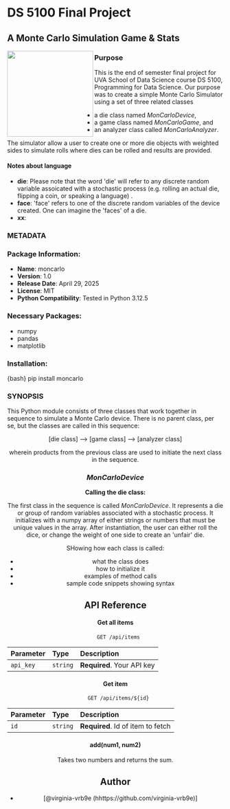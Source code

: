 # DS 5100 Final Project
## **A Monte Carlo Simulation Game & Stats**
<img src="https://github.com/virginia-vrb9e/DS5100-project-repo/blob/main/mon_carlo_device/d20_met_nyc.jpg" width=200 height=200 align='left'>

### Purpose
This is the end of semester final project for UVA School of Data Science course DS 5100, Programming for Data Science. Our purpose was to create a simple Monte Carlo Simulator using a set of three related classes 
- a die class named *MonCarloDevice*,
- a game class named *MonCarloGame*, and
- an analyzer class called *MonCarloAnalyzer*.  

The simulator allow a user to create one or more die objects with weighted sides to simulate rolls where dies can be rolled and results are provided. 
#### Notes about language
- **die**: Please note that the word 'die' will refer to any discrete random variable assoicated with a stochastic process (e.g. rolling an actual die, flipping a coin, or speaking a language)
.
- **face**: 'face' refers to one of the discrete random variables of the device created.  One can imagine the 'faces' of a die.
- **xx**:

### METADATA
### Package Information:
- **Name**: moncarlo
- **Version**: 1.0
- **Release Date**: April 29, 2025
- **License**: MIT
- **Python Compatibility**: Tested in Python 3.12.5
### Necessary Packages:
- numpy
- pandas
- matplotlib
### Installation:
{bash} pip install moncarlo

### SYNOPSIS
This Python module consists of three classes that work together in sequence to simulate a Monte Carlo device. There is no parent class, per se, but the classes are called in this sequence:

<center>[die class] --> [game class] --> [analyzer class]

wherein products from the previous class are used to initiate the next class in the sequence. 

### *MonCarloDevice*
**Calling the die class:**

The first class in the sequence is called *MonCarloDevice*.  It represents a die or group of random variables associated with a stochastic process.  It initializes with a numpy array of either strings or numbers that must be unique values in the array. After instantiation, the user can either roll the dice, or change the weight of one side to create an 'unfair' die. 







SHowing how each class is called:
- what the class does
- how to initialize it 
- examples of method calls
- sample code snippets showing syntax

## API Reference

#### Get all items

```http
  GET /api/items
```

| Parameter | Type     | Description                |
| :-------- | :------- | :------------------------- |
| `api_key` | `string` | **Required**. Your API key |

#### Get item

```http
  GET /api/items/${id}
```

| Parameter | Type     | Description                       |
| :-------- | :------- | :-------------------------------- |
| `id`      | `string` | **Required**. Id of item to fetch |

#### add(num1, num2)

Takes two numbers and returns the sum.

## Author
- [@virginia-vrb9e (hhttps://github.com/virginia-vrb9e)]
